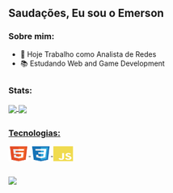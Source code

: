 ## Saudações, Eu sou o Emerson

### Sobre mim:
- 💼 Hoje Trabalho como Analista de Redes
- 📚 Estudando Web and Game Development
##

### Stats:
<div>
<a href="https://github.com/emersonmrd">
  <img height=180em align="center" src="https://github-readme-stats.vercel.app/api?username=emersonmrd&show_icons=true&theme=dark&include_all_commits=true&count_private=true" />
  <img height=180em align="center" src="https://github-readme-stats.vercel.app/api/top-langs/?username=emersonmrd&layout=compact&langs_count=16&theme=dark" />
</div>

##
 ### Tecnologias: 
<div style="display: inline_block">
  <img align="center" alt="HTML" height="30" width="40" src="https://raw.githubusercontent.com/devicons/devicon/master/icons/html5/html5-original.svg">
  <img align="center" alt="CSS" height="30" width="40" src="https://raw.githubusercontent.com/devicons/devicon/master/icons/css3/css3-original.svg">
  <img align="center" alt="Js" height="30" width="40" src="https://raw.githubusercontent.com/devicons/devicon/master/icons/javascript/javascript-plain.svg">
</div>

##

<div> 
  <a href="www.linkedin.com/in/emersonmrd" target="_blank"><img src="https://img.shields.io/badge/-LinkedIn-%230077B5?style=for-the-badge&logo=linkedin&logoColor=white" target="_blank"></a> 
</div>
